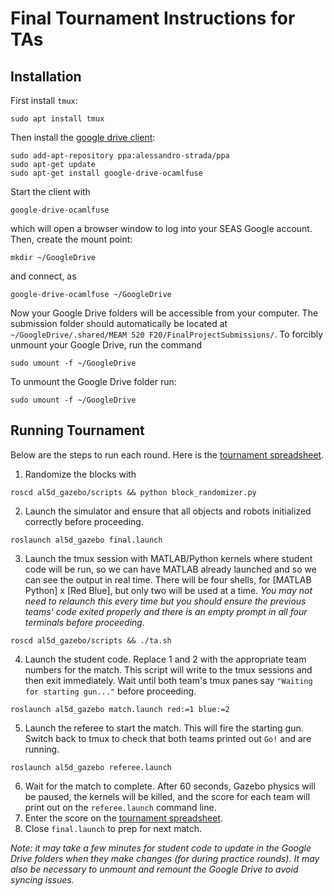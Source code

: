 # Final Tournament Instructions for TAs

## Installation

First install `tmux`:
```
sudo apt install tmux
```

Then install the [google drive client](https://github.com/astrada/google-drive-ocamlfuse):
```
sudo add-apt-repository ppa:alessandro-strada/ppa
sudo apt-get update
sudo apt-get install google-drive-ocamlfuse
```
Start the client with
```
google-drive-ocamlfuse
```
which will open a browser window to log into your SEAS Google account. Then, create the mount point:
```
mkdir ~/GoogleDrive
```
and connect, as
```
google-drive-ocamlfuse ~/GoogleDrive
```
Now your Google Drive folders will be accessible from your computer. The submission folder should automatically be located at `~/GoogleDrive/.shared/MEAM 520 F20/FinalProjectSubmissions/`. To forcibly unmount your Google Drive, run the command

```
sudo umount -f ~/GoogleDrive
```

To unmount the Google Drive folder run:
```
sudo umount -f ~/GoogleDrive
```
## Running Tournament

Below are the steps to run each round. Here is the [tournament spreadsheet](https://docs.google.com/spreadsheets/d/1fW7A1DUgbDhKYgeo7QxdiVG7dADTGSHZWH_2BnEvoRM/edit?usp=sharing).

 1. Randomize the blocks with
 ```
 roscd al5d_gazebo/scripts && python block_randomizer.py
 ```

 2. Launch the simulator  and ensure that all objects and robots initialized correctly before proceeding.
 ```
 roslaunch al5d_gazebo final.launch
 ```

 3. Launch the tmux session with MATLAB/Python kernels where student code will be run, so we can have MATLAB already launched and so we can see the output in real time. There will be four shells, for [MATLAB Python] x [Red Blue], but only two will be used at a time. *You may not need to relaunch this every time but you should ensure the previous teams' code exited properly and there is an empty prompt in all four terminals before proceeding.*
```
roscd al5d_gazebo/scripts && ./ta.sh
```
4. Launch the student code. Replace 1 and 2 with the appropriate team numbers for the match. This script will write to the tmux sessions and then exit immediately. Wait until both team's tmux panes say `"Waiting for starting gun..."` before proceeding.
 ```
 roslaunch al5d_gazebo match.launch red:=1 blue:=2
 ```
5. Launch the referee to start the match. This will fire the starting gun. Switch back to tmux to check that both teams printed out `Go!` and are running.
  ```
  roslaunch al5d_gazebo referee.launch
  ```
6. Wait for the match to complete. After 60 seconds, Gazebo physics will be paused, the kernels will be killed, and the score for each team will print out on the `referee.launch` command line.
7. Enter the score on the  [tournament spreadsheet](https://docs.google.com/spreadsheets/d/1fW7A1DUgbDhKYgeo7QxdiVG7dADTGSHZWH_2BnEvoRM/edit?usp=sharing).
8. Close `final.launch` to prep for next match.


*Note: it may take a few minutes for student code to update in the Google Drive folders when they make changes (for during practice rounds). It may also be necessary to unmount and remount the Google Drive to avoid syncing issues.*
